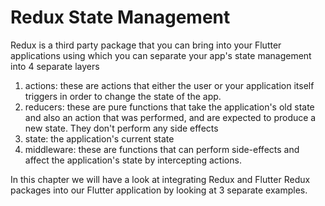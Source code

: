 #  Redux State Management

Redux is a third party package that you can bring into your Flutter applications using which you can separate your app's state management into 4 separate layers 

1. actions: these are actions that either the user or your application itself triggers in order to change the state of the app. 
2. reducers: these are pure functions that take the application's old state and also an action that was performed, and are expected to produce a new state. They don't perform any side effects 
3. state: the application's current state 
4. middleware: these are functions that can perform side-effects and affect the application's state by intercepting actions. 

In this chapter we will have a look at integrating Redux and Flutter Redux packages into our Flutter application by looking at 3 separate examples.

